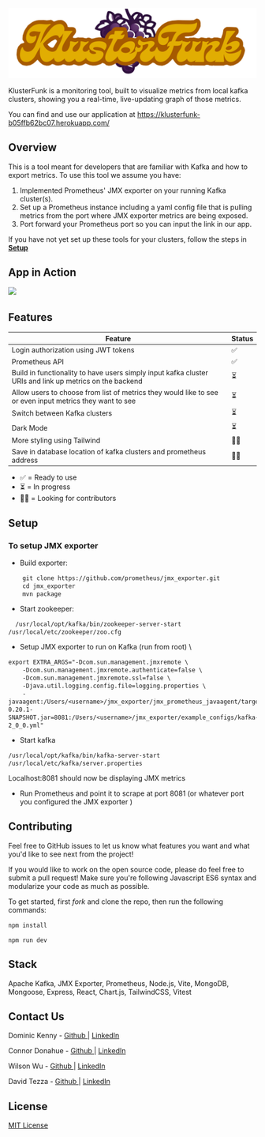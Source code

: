 ![KlusterFunk Logo](./src/assets/klusterfunklogo2.png)

KlusterFunk is a monitoring tool, built to visualize metrics from local kafka clusters, showing you a real-time, live-updating graph of those metrics.

You can find and use our application at https://klusterfunk-b05ffb62bc07.herokuapp.com/

## Overview

This is a tool meant for developers that are familiar with Kafka and how to export metrics. To use this tool we assume you have:

1. Implemented Prometheus' JMX exporter on your running Kafka cluster(s).
2. Set up a Prometheus instance including a yaml config file that is pulling metrics from the port where JMX exporter metrics are being exposed.
3. Port forward your Prometheus port so you can input the link in our app.

If you have not yet set up these tools for your clusters, follow the steps in **[Setup](#setup)**

## App in Action

<img src='./src/assets/demo.gif'/>

## Features

| Feature                                                                                                  | Status |
| -------------------------------------------------------------------------------------------------------- | ------ |
| Login authorization using JWT tokens                                                                     | ✅     |
| Prometheus API                                                                                           | ✅     |
| Build in functionality to have users simply input kafka cluster URIs and link up metrics on the backend  | ⏳     |
| Allow users to choose from list of metrics they would like to see or even input metrics they want to see | ⏳     |
| Switch between Kafka clusters                                                                            | ⏳     |
| Dark Mode                                                                                                | ⏳     |
| More styling using Tailwind                                                                              | 🙏🏻     |
| Save in database location of kafka clusters and prometheus address                                       | 🙏🏻     |

- ✅ = Ready to use
- ⏳ = In progress
- 🙏🏻 = Looking for contributors

## Setup

### To setup JMX exporter

- Build exporter:

```shell
    git clone https://github.com/prometheus/jmx_exporter.git
    cd jmx_exporter
    mvn package
```

- Start zookeeper:

```shell
  /usr/local/opt/kafka/bin/zookeeper-server-start /usr/local/etc/zookeeper/zoo.cfg
```

- Setup JMX exporter to run on Kafka (run from root) \

```shell
export EXTRA_ARGS="-Dcom.sun.management.jmxremote \
    -Dcom.sun.management.jmxremote.authenticate=false \
    -Dcom.sun.management.jmxremote.ssl=false \
    -Djava.util.logging.config.file=logging.properties \
    -javaagent:/Users/<username>/jmx_exporter/jmx_prometheus_javaagent/target/jmx_prometheus_javaagent-0.20.1-SNAPSHOT.jar=8081:/Users/<username>/jmx_exporter/example_configs/kafka-2_0_0.yml"
```

- Start kafka

```shell
/usr/local/opt/kafka/bin/kafka-server-start /usr/local/etc/kafka/server.properties
```

Localhost:8081 should now be displaying JMX metrics

- Run Prometheus and point it to scrape at port 8081 (or whatever port you configured the JMX exporter )

## Contributing

Feel free to GitHub issues to let us know what features you want and what you'd like to see next from the project!

If you would like to work on the open source code, please do feel free to submit a pull request! Make sure you're following Javascript ES6 syntax and modularize your code as much as possible.

To get started, first _fork_ and clone the repo, then run the following commands:


```shell
npm install
```

```shell
npm run dev
```

## Stack

Apache Kafka, JMX Exporter, Prometheus, Node.js, Vite, MongoDB, Mongoose, Express, React, Chart.js, TailwindCSS, Vitest

## Contact Us

<p>Dominic Kenny - <a href="https://github.com/dominicjkenny">
Github
</a> | <a href="https://www.linkedin.com/in/dominicjkenny/">
LinkedIn
</a>
</p>
<p>Connor Donahue - <a href="https://github.com/conniedonahue">
Github 
</a> | <a href="https://www.linkedin.com/in/connordonahue09/">
LinkedIn
</a>
</p>
<p>Wilson Wu - <a href="https://github.com/jwu8475">
Github 
</a> | <a href="https://www.linkedin.com/in/wilson-wu-4a821719a/">
LinkedIn
</a>
</p>
<p>David Tezza - <a href="https://github.com/dtezz">
Github 
</a> | <a href="https://www.linkedin.com/in/david-tezza/">
LinkedIn
</a>
</p>

## License

[MIT License](./LICENSE.md)

